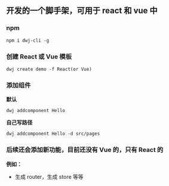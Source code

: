 ## 开发的一个脚手架，可用于 react 和 vue 中 

### npm
```
npm i dwj-cli -g
```

### 创建 React 或 Vue 模板
```
dwj create demo -f React(or Vue)
```

### 添加组件
**默认**
```
dwj addcomponent Hello
```
**自己写路径**
```
dwj addcomponent Hello -d src/pages
```

### 后续还会添加新功能，目前还没有 Vue 的，只有 React 的
**例如：**
* 生成 router，生成 store 等等
